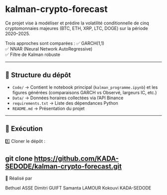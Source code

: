 # kalman-crypto-forecast

Ce projet vise à modéliser et prédire la volatilité conditionnelle de cinq cryptomonnaies majeures (BTC, ETH, XRP, LTC, DOGE) sur la période 2020–2025.

Trois approches sont comparées :
✅ GARCH(1,1)  
✅ NNAR (Neural Network AutoRegressive)  
✅ Filtre de Kalman robuste

---

## 📂 Structure du dépôt

- `Code/` → Contient le notebook principal (`kalman_programme.ipynb`) et les figures générées (comparaisons GARCH vs Observé, largeurs IC, etc.)
- `Data/` → Données horaires collectées via l’API Binance
- `requirements.txt` → Liste des dépendances Python
- `README.md` → Présentation du projet

---

## 🚀 Exécution

1️⃣ Cloner le dépôt :

git clone https://github.com/KADA-SEDODE/kalman-crypto-forecast.git
---

👥 Réalisé par

Bethuel ASSE
Dimitri GUIFT
Samanta LAMOUR
Kokouvi KADA-SEDODE
